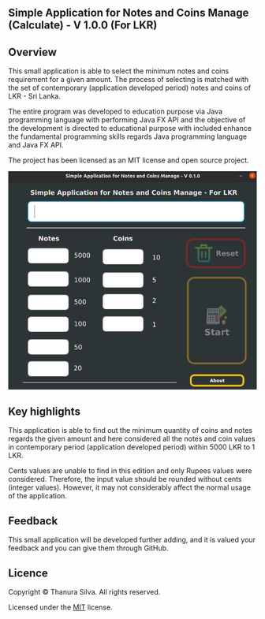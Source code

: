 ## Simple Application for Notes and Coins Manage (Calculate) - V 1.0.0 (For LKR)
## Overview

This small application is able to select the minimum notes and coins requirement for a given amount. The process of selecting is matched with the set of contemporary (application developed period) notes and coins of LKR - Sri Lanka.

The entire program was developed to education purpose via Java programming language with performing Java FX API and the objective of the development is directed to educational purpose with included enhance the fundamental programming skills regards Java programming language and Java FX API.

The project has been licensed as an MIT license and open source project.

![This is and image](src/assets/Screen.png)

## Key highlights

This application is able to find out the minimum quantity of coins and notes regards the given amount and here considered all the notes and coin values in contemporary period (application developed period) within 5000 LKR to 1 LKR.

Cents values are unable to find in this edition and only Rupees values were considered. Therefore, the input value should be rounded without cents (integer values). However, it may not considerably affect the normal usage of the application.

## Feedback

This small application will be developed further adding, and it is valued your feedback and you can give them through GitHub. 

## Licence
Copyright © Thanura Silva. All rights reserved.

Licensed under the [MIT](src/Licence.txt) license.
